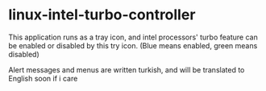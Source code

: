 # linux-intel-turbo-controller

This application runs as a tray icon, and intel processors' turbo feature can be enabled or disabled by this try icon. 
(Blue means enabled, green means disabled)

Alert messages and menus are written turkish, and will be translated to English soon if i care
